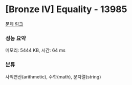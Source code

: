 # [Bronze IV] Equality - 13985 

[문제 링크](https://www.acmicpc.net/problem/13985) 

### 성능 요약

메모리: 5444 KB, 시간: 64 ms

### 분류

사칙연산(arithmetic), 수학(math), 문자열(string)

